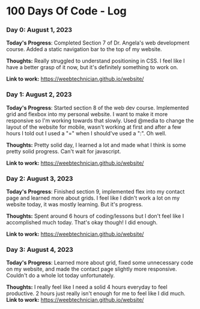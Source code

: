 # 100 Days Of Code - Log

### Day 0: August 1, 2023


**Today's Progress**: Completed Section 7 of Dr. Angela's web development course. Added a static navigation bar to the top of my website.

**Thoughts:** Really struggled to understand positioning in CSS. I feel like I have a better grasp of it now, but it's definitely something to work on.

**Link to work:** https://weebtechnician.github.io/website/

### Day 1: August 2, 2023

**Today's Progress**: Started section 8 of the web dev course. Implemented grid and flexbox into my personal website. I want to make it more responsive so I'm working towards that slowly. Used @media to change the layout of the website for mobile, wasn't working at first and after a few hours I told out I used a "=" when I should've used a ":". Oh well.

**Thoughts:** Pretty solid day, I learned a lot and made what I think is some pretty solid progress. Can't wait for javascript.

**Link to work:** https://weebtechnician.github.io/website/

### Day 2: August 3, 2023

**Today's Progress**: Finished section 9, implemented flex into my contact page and learned more about grids. I feel like I didn't work a lot on my website today, it was mostly learning. But it's progress.

**Thoughts:** Spent around 6 hours of coding/lessons but I don't feel like I accomplished much today. That's okay though! I did enough.

**Link to work:** https://weebtechnician.github.io/website/

### Day 3: August 4, 2023

**Today's Progress**: Learned more about grid, fixed some unnecessary code on my website, and made the contact page slightly more responsive. Couldn't do a whole lot today unfortunately. 

**Thoughts:** I really feel like I need a solid 4 hours everyday to feel productive. 2 hours just really isn't enough for me to feel like I did much.
**Link to work:** https://weebtechnician.github.io/website/


